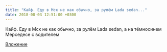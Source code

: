 ```yaml
---
title: "Кайф. Еду в Мск не как обычно, за рулём Lada sedan..."
date: 2018-08-03 12:51:00 +0300
---
```


Кайф. Еду в Мск не как обычно, за рулём Lada sedan, а на тёмносинем Мерседесе с водителем

[Вложение](/assets/vk_photos/1/TKDI9TbCLVw.jpg)
